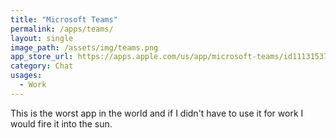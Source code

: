 ```yaml
---
title: "Microsoft Teams"
permalink: /apps/teams/
layout: single
image_path: /assets/img/teams.png
app_store_url: https://apps.apple.com/us/app/microsoft-teams/id1113153706
category: Chat
usages:
  - Work
---
```

This is the worst app in the world and if I didn't have to use it for work I would fire it into the sun.
